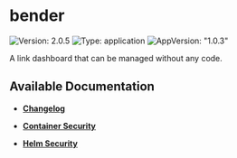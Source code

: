 # bender

![Version: 2.0.5](https://img.shields.io/badge/Version-2.0.5-informational?style=flat-square) ![Type: application](https://img.shields.io/badge/Type-application-informational?style=flat-square) ![AppVersion: "1.0.3"](https://img.shields.io/badge/AppVersion-"1.0.3"-informational?style=flat-square)

A link dashboard that can be managed without any code.

## Available Documentation

- [**Changelog**](CHANGELOG)

- [**Container Security**](container-security)

- [**Helm Security**](helm-security)

